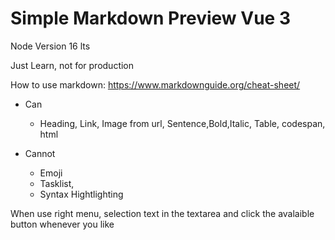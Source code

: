 # Simple Markdown Preview Vue 3

Node Version 16 lts

Just Learn, not for production

How to use markdown: https://www.markdownguide.org/cheat-sheet/

- Can
  - Heading, Link, Image from url, Sentence,Bold,Italic, Table, codespan, html

- Cannot
  - Emoji
  - Tasklist,
  - Syntax Hightlighting

When use right menu, selection text in the textarea and click the avalaible button whenever you like

